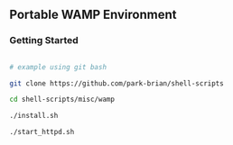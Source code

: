 ## Portable WAMP Environment

### Getting Started
```sh

# example using git bash

git clone https://github.com/park-brian/shell-scripts

cd shell-scripts/misc/wamp

./install.sh

./start_httpd.sh
```


